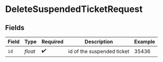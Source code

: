 # DeleteSuspendedTicketRequest


## Fields

| Field                      | Type                       | Required                   | Description                | Example                    |
| -------------------------- | -------------------------- | -------------------------- | -------------------------- | -------------------------- |
| `id`                       | *float*                    | :heavy_check_mark:         | id of the suspended ticket | 35436                      |
